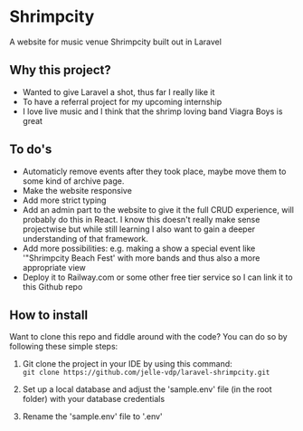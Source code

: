 # Shrimpcity

A website for music venue Shrimpcity built out in Laravel

## Why this project?

- Wanted to give Laravel a shot, thus far I really like it
- To have a referral project for my upcoming internship
- I love live music and I think that the shrimp loving band Viagra Boys is great

## To do's

- Automaticly remove events after they took place, maybe move them to some kind of archive page.
- Make the website responsive
- Add more strict typing
- Add an admin part to the website to give it the full CRUD experience, will probably do this in React. I know this doesn't really make sense projectwise but while still learning I also want to gain a deeper understanding of that framework.
- Add more possibilities: e.g. making a show a special event like '"Shrimpcity Beach Fest' with more bands and thus also a more appropriate view
- Deploy it to Railway.com or some other free tier service so I can link it to this Github repo

## How to install

Want to clone this repo and fiddle around with the code? You can do so by following these simple steps:

1. Git clone the project in your IDE by using this command:<br>
`git clone https://github.com/jelle-vdp/laravel-shrimpcity.git`

2. Set up a local database and adjust the 'sample.env' file (in the root folder) with your database credentials

3. Rename the 'sample.env' file to '.env'
